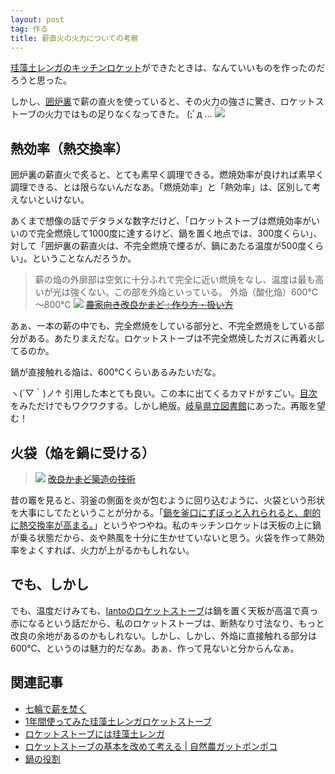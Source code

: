 ```yaml
---
layout: post
tag: 作る
title: 薪直火の火力についての考察
---
```

[珪藻土レンガのキッチンロケット](http://kobapan.com/blog/2015/10/22/rocket.html)ができたときは、なんていいものを作ったのだろうと思った。

しかし、[囲炉裏](http://kobapan.com/blog/2016/10/24/irori.html)で薪の直火を使っていると、その火力の強さに驚き、ロケットストーブの火力ではもの足りなくなってきた。 (;ﾟд ...
![](https://c1.staticflickr.com/3/2839/32372438154_191abf9ba7.jpg)

## 熱効率（熱交換率）

囲炉裏の薪直火で炙ると、とても素早く調理できる。燃焼効率が良ければ素早く調理できる、とは限らないんだなあ。「燃焼効率」と「熱効率」は、区別して考えないといけない。

あくまで想像の話でデタラメな数字だけど、「ロケットストーブは燃焼効率がいいので完全燃焼して1000度に達するけど、鍋を置く地点では、300度くらい」、対して「囲炉裏の薪直火は、不完全燃焼で煙るが、鍋にあたる温度が500度くらい」。ということなんだろうか。

> 薪の焔の外廓部は空気に十分ふれて完全に近い燃焼をなし、温度は最も高いが光は強くない。この部を外焔といっている。
> 外焔（酸化焔）600℃～800℃
> ![](https://c1.staticflickr.com/5/4371/36248390023_4cf62c8855_m.jpg)
> <s>[農家向き改良かまど : 作り方・扱い方](http://iss.ndl.go.jp/books/R100000039-I000772905-00)</s>

あぁ、一本の薪の中でも、完全燃焼をしている部分と、不完全燃焼をしている部分がある。あたりまえだな。ロケットストーブは不完全燃焼したガスに再着火してるのか。

鍋が直接触れる焔は、600℃くらいあるみたいだな。

ヽ(´▽｀)ノ↑ 引用した本とても良い。この本に出てくるカマドがすごい。[目次](http://iss.ndl.go.jp/books/R100000039-I000772905-00)をみただけでもワクワクする。しかし絶版。[岐阜県立図書館](https://www.library.pref.gifu.lg.jp/winj/opac/search-detail.do)にあった。再販を望む！


## 火袋（焔を鍋に受ける）
> ![](https://c1.staticflickr.com/5/4439/36239862594_b7842c46c7_m.jpg)
> <s>[改良かまど築造の技術](http://iss.ndl.go.jp/books/R100000039-I000736080-00)</s>

昔の竈を見ると、羽釜の側面を炎が包むように回り込むように、火袋という形状を大事にしてたということが分かる。「[鍋を釜口にずぼっと入れられると、劇的に熱交換率が高まる。](http://kobapan.com/blog/2015/03/14/pot.html)」というやつやね。私のキッチンロケットは天板の上に鍋が乗る状態だから、炎や熱風を十分に生かせていないと思う。火袋を作って熱効率をよくすれば、火力が上がるかもしれない。

## でも、しかし

でも、温度だけみても、[Iantoのロケットストーブ](https://www.rocketstoves.com/)は鍋を置く天板が高温で真っ赤になるという話だから、私のロケットストーブは、断熱なり寸法なり、もっと改良の余地があるのかもしれない。しかし、しかし、外焔に直接触れる部分は600℃、というのは魅力的だなあ。あぁ、作って見ないと分からんなぁ。


## 関連記事
- [七輪で薪を焚く](http://kobapan.com/blog/2017/03/23/hichirin.html)
- [1年間使ってみた珪藻土レンガロケットストーブ](http://kobapan.com/blog/2017/02/18/rocket.html)
- [ロケットストーブには珪藻土レンガ](http://kobapan.com/blog/2015/10/22/rocket.html)
- [ロケットストーブの基本を改めて考える | 自然農ガットポンポコ](http://kobapan.com/blog/2015/10/07/lorena-rocket.html)
- [鍋の役割](http://kobapan.com/blog/2015/03/14/pot.html)
